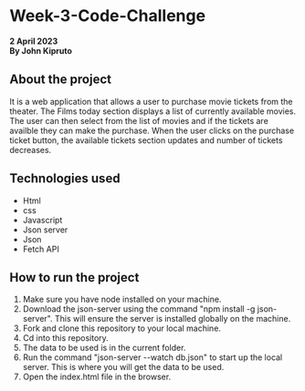 # Week-3-Code-Challenge

**2 April 2023** \
**By John Kipruto**

## About the project

It is a web application that allows a user to purchase movie tickets from the
theater. The Films today section displays a list of currently available movies. The user can then select from the list of movies and if the tickets are availble they can make the purchase.
When the user clicks on the purchase ticket button, the available tickets section updates and number of tickets decreases.

## Technologies used

* Html
* css
* Javascript
* Json server
* Json
* Fetch API

## How to run the project

1. Make sure you have node installed on your machine.
2. Download the json-server using the command "npm install -g json-server". This will ensure the server is installed globally on the machine.
3. Fork and clone this repository to your local machine.
4. Cd into this repository.
5. The data to be used is in the current folder.
6. Run the command "json-server --watch db.json" to start up the local server. This is where you will get the data to be used.
7. Open the index.html file in the browser.
